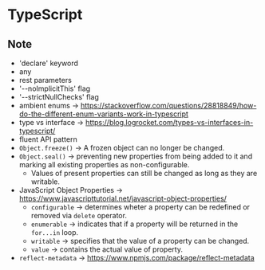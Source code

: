 # TypeScript

## Note
- 'declare' keyword
- any
- rest parameters
- '--noImplicitThis' flag
- '--strictNullChecks' flag
- ambient enums -> https://stackoverflow.com/questions/28818849/how-do-the-different-enum-variants-work-in-typescript
- type vs interface -> https://blog.logrocket.com/types-vs-interfaces-in-typescript/
- fluent API pattern
- `Object.freeze()` -> A frozen object can no longer be changed.
- `Object.seal()` -> preventing new properties from being added to it and marking all existing properties as non-configurable. 
	- Values of present properties can still be changed as long as they are writable.
- JavaScript Object Properties -> https://www.javascripttutorial.net/javascript-object-properties/
	- `configurable` -> determines wheter a property can be redefined or removed via `delete` operator.
	- `enumerable` -> indicates that if a property will be returned in the `for...in` loop.
	- `writable` -> specifies that the value of a property can be changed.
	- `value` -> contains the actual value of property.
- `reflect-metadata` -> https://www.npmjs.com/package/reflect-metadata
